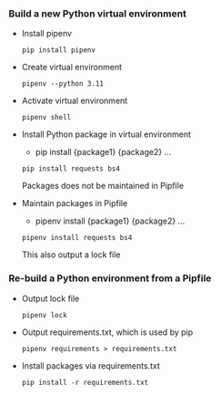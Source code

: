 ### Build a new Python virtual environment

- Install pipenv
  ```shell
  pip install pipenv
  ```

- Create virtual environment
  ```shell
  pipenv --python 3.11
  ```

- Activate virtual environment
  ```shell
  pipenv shell
  ```

- Install Python package in virtual environment
  - pip install {package1} {package2} ...
  ```shell
  pip install requests bs4
  ```
  Packages does not be maintained in Pipfile

- Maintain packages in Pipfile
  - pipenv install {package1} {package2} ...
  ```shell
  pipenv install requests bs4
  ```
  This also output a lock file

### Re-build a Python environment from a Pipfile

- Output lock file
  ```shell
  pipenv lock
  ```

- Output requirements.txt, which is used by pip
  ```shell
  pipenv requirements > requirements.txt
  ```

- Install packages via requirements.txt
  ```shell
  pip install -r requirements.txt
  ```